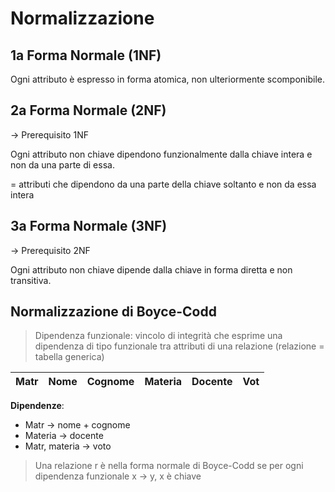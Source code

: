 # Normalizzazione

## 1a Forma Normale (1NF)

Ogni attributo è espresso in forma atomica, non ulteriormente scomponibile.

## 2a Forma Normale (2NF)

→ Prerequisito 1NF

Ogni attributo non chiave dipendono funzionalmente dalla chiave intera e non da una parte di essa.

= attributi che dipendono da una parte della chiave soltanto e non da essa intera

## 3a Forma Normale (3NF)

→ Prerequisito 2NF

Ogni attributo non chiave dipende dalla chiave in forma diretta e non transitiva.

## Normalizzazione di Boyce-Codd

> Dipendenza funzionale: vincolo di integrità che esprime una dipendenza di tipo funzionale tra attributi di una relazione (relazione = tabella generica)
> 

| Matr | Nome | Cognome | Materia | Docente | Vot |
| --- | --- | --- | --- | --- | --- |

**Dipendenze**:

- Matr → nome + cognome
- Materia → docente
- Matr, materia → voto

> Una relazione r è nella forma normale di Boyce-Codd se per ogni dipendenza funzionale
x → y, x è chiave
>